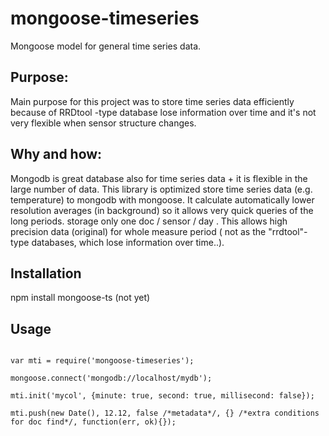 mongoose-timeseries
===================

Mongoose model for general time series data.

Purpose:
--------
Main purpose for this project was to store time series data efficiently because of RRDtool -type database lose information over time 
and it's not very flexible when sensor structure changes.

Why and how:
------------
Mongodb is great database also for time series data + it is flexible in the large number of data. This library is optimized store 
time series data (e.g. temperature) to mongodb with mongoose. It calculate automatically lower resolution averages (in background) 
so it allows very quick queries of the long periods. storage only one doc / sensor / day . This allows high precision data (original) 
for whole measure period ( not as the "rrdtool"-type databases, which lose information over time..).

Installation
------------

npm install mongoose-ts (not yet)


Usage
------------

```

var mti = require('mongoose-timeseries');

mongoose.connect('mongodb://localhost/mydb');

mti.init('mycol', {minute: true, second: true, millisecond: false});

mti.push(new Date(), 12.12, false /*metadata*/, {} /*extra conditions for doc find*/, function(err, ok){});

```

